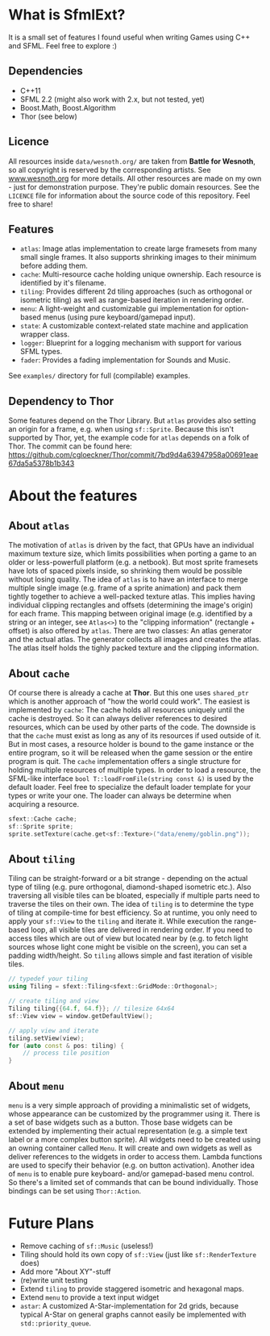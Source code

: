 # What is SfmlExt?
It is a small set of features I found useful when writing Games using C++ and SFML. Feel free to explore :)

## Dependencies
- C++11
- SFML 2.2 (might also work with 2.x, but not tested, yet)
- Boost.Math, Boost.Algorithm
- Thor (see below)

## Licence
All resources inside `data/wesnoth.org/` are taken from **Battle for Wesnoth**, so all copyright is reserved by the corresponding artists. See www.wesnoth.org for more details. All other resources are made on my own - just for demonstration purpose. They're public domain resources. See the `LICENCE` file for information about the source code of this repository. Feel free to share!

## Features
- `atlas`: Image atlas implementation to create large framesets from many small single frames. It also supports shrinking images to their minimum before adding them.
- `cache`: Multi-resource cache holding unique ownership. Each resource is identified by it's filename.
- `tiling`: Provides different 2d tiling approaches (such as orthogonal or isometric tiling) as well as range-based iteration in rendering order.
- `menu`: A light-weight and customizable gui implementation for option-based menus (using pure keyboard/gamepad input).
- `state`: A customizable context-related state machine and application wrapper class.
- `logger`: Blueprint for a logging mechanism with support for various SFML types.
- `fader`: Provides a fading implementation for Sounds and Music.

See `examples/` directory for full (compilable) examples.

## Dependency to Thor
Some features depend on the Thor Library. But `atlas` provides also setting an origin for a frame, e.g. when using `sf::Sprite`. Because this isn't supported by Thor, yet, the example code for `atlas` depends on a folk of Thor. The commit can be found here: https://github.com/cgloeckner/Thor/commit/7bd9d4a63947958a00691eae67da5a5378b1b343

# About the features

## About `atlas`
The motivation of `atlas` is driven by the fact, that GPUs have an individual maximum texture size, which limits possibilities when porting a game to an older or less-powerfull platform (e.g. a netbook). But most sprite framesets have lots of spaced pixels inside, so shrinking them would be possible without losing quality.
The idea of `atlas` is to have an interface to merge multiple single image (e.g. frame of a sprite animation) and pack them tightly together to achieve a well-packed texture atlas. This implies having individual clipping rectangles and offsets (determining the image's origin) for each frame. This mapping between original image (e.g. identified by a string or an integer, see `Atlas<>`) to the "clipping information" (rectangle + offset) is also offered by `atlas`.
There are two classes: An atlas generator and the actual atlas. The generator collects all images and creates the atlas. The atlas itself holds the tighly packed texture and the clipping information.

## About `cache`
Of course there is already a cache at **Thor**. But this one uses `shared_ptr` which is another approach of "how the world could work". The easiest is implemented by `cache`: The cache holds all resources uniquely until the cache is destroyed. So it can always deliver references to desired resources, which can be used by other parts of the code. The downside is that the `cache` must exist as long as any of its resources if used outside of it. But in most cases, a resource holder is bound to the game instance or the entire program, so it will be released when the game session or the entire program is quit.
The `cache` implementation offers a single structure for holding multiple resources of multiple types. In order to load a resource, the SFML-like interface `bool T::loadFromFile(string const &)` is used by the default loader. Feel free to specialize the default loader template for your types or write your one. The loader can always be determine when acquiring a resource.

```c++
sfext::Cache cache;
sf::Sprite sprite;
sprite.setTexture(cache.get<sf::Texture>("data/enemy/goblin.png"));
```

## About `tiling`
Tiling can be straight-forward or a bit strange - depending on the actual type of tiling (e.g. pure orthogonal, diamond-shaped isometric etc.). Also traversing all visible tiles can be bloated, especially if multiple parts need to traverse the tiles on their own. The idea of `tiling` is to determine the type of tiling at compile-time for best efficiency.
So at runtime, you only need to apply your `sf::View` to the `tiling` and iterate it. While execution the range-based loop, all visible tiles are delivered in rendering order. If you need to access tiles which are out of view but located near by (e.g. to fetch light sources whose light cone might be visible on the screen), you can set a padding width/height.
So `tiling` allows simple and fast iteration of visible tiles.

```c++
// typedef your tiling
using Tiling = sfext::Tiling<sfext::GridMode::Orthogonal>;

// create tiling and view
Tiling tiling{{64.f, 64.f}}; // tilesize 64x64
sf::View view = window.getDefaultView();

// apply view and iterate
tiling.setView(view);
for (auto const & pos: tiling) {
	// process tile position
}
```

## About `menu`
`menu` is a very simple approach of providing a minimalistic set of widgets, whose appearance can be customized by the programmer using it. There is a set of base widgets such as a button. Those base widgets can be extended by implementing their actual representation (e.g. a simple text label or a more complex button sprite). All widgets need to be created using an owning container called `Menu`. It will create and own widgets as well as deliver references to the widgets in order to access them. Lambda functions are used to specify their behavior (e.g. on button activation).
Another idea of `menu` is to enable pure keyboard- and/or gamepad-based menu control. So there's a limited set of commands that can be bound individually. Those bindings can be set using `Thor::Action`.

# Future Plans
- Remove caching of `sf::Music` (useless!)
- Tiling should hold its own copy of `sf::View` (just like `sf::RenderTexture` does)
- Add more "About XY"-stuff
- (re)write unit testing
- Extend `tiling` to provide staggered isometric and hexagonal maps.
- Extend `menu` to provide a text input widget
- `astar`: A customized A-Star-implementation for 2d grids, because typical A-Star on general graphs cannot easily be implemented with `std::priority_queue`.

